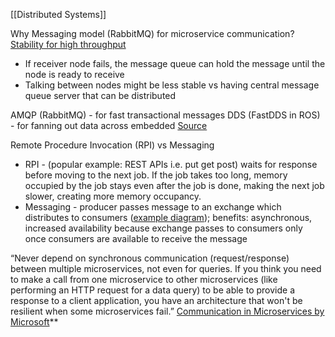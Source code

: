 [[Distributed Systems]]

Why Messaging model (RabbitMQ) for microservice communication?
[Stability for high throughput](https://particular.net/blog/rpc-vs-messaging-which-is-faster)
* If receiver node fails, the message queue can hold the message until the node is ready to receive
* Talking between nodes might be less stable vs having central message queue server that can be distributed

AMQP (RabbitMQ) - for fast transactional messages
DDS (FastDDS in ROS) - for fanning out data across embedded
[Source](https://www.electronicdesign.com/technologies/embedded-revolution/article/21796186/whats-the-difference-between-dds-and-amqp)

  

Remote Procedure Invocation (RPI) vs Messaging
-   RPI - (popular example: REST APIs i.e. put get post) waits for response before moving to the next job. If the job takes too long, memory occupied by the job stays even after the job is done, making the next job slower, creating more memory occupancy.
-   Messaging - producer passes message to an exchange which distributes to consumers ([example diagram](https://www.youtube.com/watch?v=deG25y_r6OY)); benefits: asynchronous, increased availability because exchange passes to consumers only once consumers are available to receive the message
  
“Never depend on synchronous communication (request/response) between multiple microservices, not even for queries. If you think you need to make a call from one microservice to other microservices (like performing an HTTP request for a data query) to be able to provide a response to a client application, you have an architecture that won't be resilient when some microservices fail.” [Communication in Microservices by Microsoft](https://docs.microsoft.com/en-us/dotnet/architecture/microservices/architect-microservice-container-applications/communication-in-microservice-architecture)**
